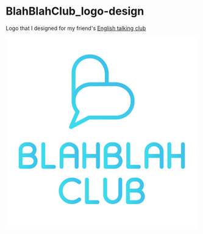 # BlahBlahClub_logo-design
Logo that I designed for my friend's [English talking club](https://www.instagram.com/blahblah_club/)

<img src='https://github.com/perioad/BlahBlahClub_logo-design/blob/master/BlahBlahClub.png?raw=true'>
